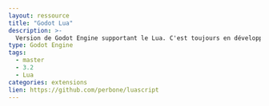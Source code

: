 ```yaml
---
layout: ressource
title: "Godot Lua"
description: >-
  Version de Godot Engine supportant le Lua. C'est toujours en développement donc il vaut mieux ne pas l'utiliser pour de la production
type: Godot Engine
tags:
  - master
  - 3.2
  - Lua
categories: extensions
lien: https://github.com/perbone/luascript
---
```


